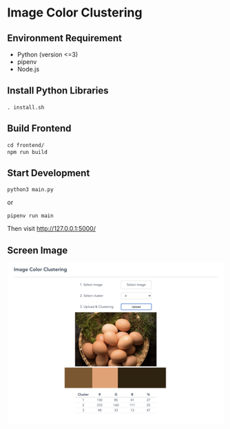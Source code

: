 # Image Color Clustering

## Environment Requirement
* Python (version <=3)
* pipenv
* Node.js

## Install Python Libraries

```
. install.sh 
```

## Build Frontend

```
cd frontend/
npm run build
```

## Start Development

```
python3 main.py
```
or

```
pipenv run main 
```

Then visit http://127.0.0.1:5000/

## Screen Image

<img src="screen_image.png">